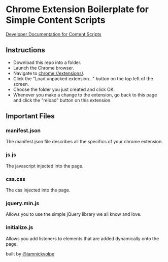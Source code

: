 # Chrome Extension Boilerplate for Simple Content Scripts
[Developer Documentation for Content Scripts](https://developer.chrome.com/extensions/content_scripts)

## Instructions
  - Download this repo into a folder.
  - Launch the Chrome browser.
  - Navigate to [chrome://extensions/](chrome://extensions/).
  - Click the "Load unpacked extension..." button on the top left of the screen.
  - Choose the folder you just created and click OK.
  - Whenever you make a change to the extension, go back to this page and click the "reload" button on this extension.

## Important Files
### manifest.json
The manifest.json file describes all the specifics of your chrome extension.

### js.js
The javascript injected into the page.

### css.css
The css injected into the page.

### jquery.min.js
Allows you to use the simple jQuery library we all know and love.

### initialize.js
Allows you add listeners to elements that are added dynamically onto the page.

built by [@iamnickvolpe](http://twitter.com/iamnickvolpe)
